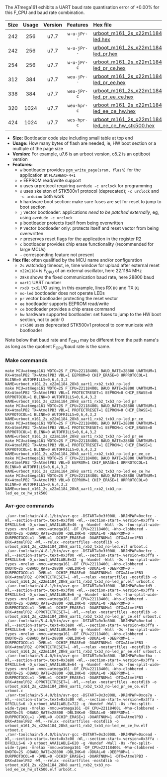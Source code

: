 The ATmega161 exhibits a UART baud rate quantisation error of +0.00% for this F_CPU and baud rate combination.

|Size|Usage|Version|Features|Hex file|
|:-:|:-:|:-:|:-:|:--|
|242|256|u7.7|`w-u-jPr--`|[urboot_m161_2s_x22m1184_28k8_uart1_rxb2_txb3_no-led.hex](https://raw.githubusercontent.com/stefanrueger/urboot.hex/main/mcus/atmega161/watchdog_2_s/external_oscillator_x/22m118400_hz/%2B%2B28k8_baud/uart1_rxb2_txb3/no-led/urboot_m161_2s_x22m1184_28k8_uart1_rxb2_txb3_no-led.hex)|
|242|256|u7.7|`w-u-jPr--`|[urboot_m161_2s_x22m1184_28k8_uart1_rxb2_txb3_no-led_pr.hex](https://raw.githubusercontent.com/stefanrueger/urboot.hex/main/mcus/atmega161/watchdog_2_s/external_oscillator_x/22m118400_hz/%2B%2B28k8_baud/uart1_rxb2_txb3/no-led/urboot_m161_2s_x22m1184_28k8_uart1_rxb2_txb3_no-led_pr.hex)|
|254|256|u7.7|`w-u-jPr-c`|[urboot_m161_2s_x22m1184_28k8_uart1_rxb2_txb3_no-led_pr_ce.hex](https://raw.githubusercontent.com/stefanrueger/urboot.hex/main/mcus/atmega161/watchdog_2_s/external_oscillator_x/22m118400_hz/%2B%2B28k8_baud/uart1_rxb2_txb3/no-led/urboot_m161_2s_x22m1184_28k8_uart1_rxb2_txb3_no-led_pr_ce.hex)|
|312|384|u7.7|`weu-jPr--`|[urboot_m161_2s_x22m1184_28k8_uart1_rxb2_txb3_no-led_pr_ee.hex](https://raw.githubusercontent.com/stefanrueger/urboot.hex/main/mcus/atmega161/watchdog_2_s/external_oscillator_x/22m118400_hz/%2B%2B28k8_baud/uart1_rxb2_txb3/no-led/urboot_m161_2s_x22m1184_28k8_uart1_rxb2_txb3_no-led_pr_ee.hex)|
|338|384|u7.7|`weu-jPr-c`|[urboot_m161_2s_x22m1184_28k8_uart1_rxb2_txb3_no-led_pr_ee_ce.hex](https://raw.githubusercontent.com/stefanrueger/urboot.hex/main/mcus/atmega161/watchdog_2_s/external_oscillator_x/22m118400_hz/%2B%2B28k8_baud/uart1_rxb2_txb3/no-led/urboot_m161_2s_x22m1184_28k8_uart1_rxb2_txb3_no-led_pr_ee_ce.hex)|
|320|1024|u7.7|`weu-hpr-c`|[urboot_m161_2s_x22m1184_28k8_uart1_rxb2_txb3_no-led_ee_ce_hw.hex](https://raw.githubusercontent.com/stefanrueger/urboot.hex/main/mcus/atmega161/watchdog_2_s/external_oscillator_x/22m118400_hz/%2B%2B28k8_baud/uart1_rxb2_txb3/no-led/urboot_m161_2s_x22m1184_28k8_uart1_rxb2_txb3_no-led_ee_ce_hw.hex)|
|424|1024|u7.7|`wes-hpr-c`|[urboot_m161_2s_x22m1184_28k8_uart1_rxb2_txb3_no-led_ee_ce_hw_stk500.hex](https://raw.githubusercontent.com/stefanrueger/urboot.hex/main/mcus/atmega161/watchdog_2_s/external_oscillator_x/22m118400_hz/%2B%2B28k8_baud/uart1_rxb2_txb3/no-led/urboot_m161_2s_x22m1184_28k8_uart1_rxb2_txb3_no-led_ee_ce_hw_stk500.hex)|

- **Size:** Bootloader code size including small table at top end
- **Usage:** How many bytes of flash are needed, ie, HW boot section or a multiple of the page size
- **Version:** For example, u7.6 is an urboot version, o5.2 is an optiboot version
- **Features:**
  + `w` bootloader provides `pgm_write_page(sram, flash)` for the application at `FLASHEND-4+1`
  + `e` EEPROM read/write support
  + `u` uses urprotocol requiring `avrdude -c urclock` for programming
  + `s` uses skeleton of STK500v1 protocol (deprecated); `-c urclock` and `-c arduino` both work
  + `h` hardware boot section: make sure fuses are set for reset to jump to boot section
  + `j` vector bootloader: applications *need to be patched externally*, eg, using `avrdude -c urclock`
  + `p` bootloader protects itself from being overwritten
  + `P` vector bootloader only: protects itself and reset vector from being overwritten
  + `r` preserves reset flags for the application in the register R2
  + `c` bootloader provides chip erase functionality (recommended for large MCUs)
  + `-` corresponding feature not present
- **Hex file:** often qualified by the MCU name and/or configuration
  + `2s` watchdog timeout, ie, time window for upload after external reset
  + `x22m1184` is F<sub>CPU</sub> of an external oscillator, here 22.1184 MHz
  + `28k8` shows the fixed communication baud rate, here 28800 baud
  + `uart1` UART number
  + `rxd0 txd1` I/O using, in this example, lines RX `D0` and TX `D1`
  + `no-led` bootloader does not operate LEDs
  + `pr` vector bootloader protecting the reset vector
  + `ee` bootloader supports EEPROM read/write
  + `ce` bootloader provides a chip erase command
  + `hw` hardware supported bootloader: set fuses to jump to the HW boot section, not to addr 0
  + `stk500` uses deprecated STK500v1 protocol to communicate with bootloader


Note below that baud rate and F<sub>CPU</sub> may be different from the path name's as long as the quotient F<sub>CPU</sub>/baud rate is the same.

### Make commands
```
make MCU=atmega161 WDTO=2S F_CPU=22118400L BAUD_RATE=28800 UARTNUM=1 RX=AtmelPB2 TX=AtmelPB3 VBL=1 EEPROM=0 CHIP_ERASE=0 URPROTOCOL=1 BLINK=0 AUTOFRILLS=0,6,4,3,2 NAME=urboot_m161_2s_x22m1184_28k8_uart1_rxb2_txb3_no-led
make MCU=atmega161 WDTO=2S F_CPU=22118400L BAUD_RATE=28800 UARTNUM=1 RX=AtmelPB2 TX=AtmelPB3 VBL=1 PROTECTRESET=1 EEPROM=0 CHIP_ERASE=0 URPROTOCOL=1 BLINK=0 AUTOFRILLS=0,6,4,3,2 NAME=urboot_m161_2s_x22m1184_28k8_uart1_rxb2_txb3_no-led_pr
make MCU=atmega161 WDTO=2S F_CPU=22118400L BAUD_RATE=28800 UARTNUM=1 RX=AtmelPB2 TX=AtmelPB3 VBL=1 PROTECTRESET=1 EEPROM=0 CHIP_ERASE=1 URPROTOCOL=1 BLINK=0 AUTOFRILLS=0,6,4,3,2 NAME=urboot_m161_2s_x22m1184_28k8_uart1_rxb2_txb3_no-led_pr_ce
make MCU=atmega161 WDTO=2S F_CPU=22118400L BAUD_RATE=28800 UARTNUM=1 RX=AtmelPB2 TX=AtmelPB3 VBL=1 PROTECTRESET=1 EEPROM=1 CHIP_ERASE=0 URPROTOCOL=1 BLINK=0 AUTOFRILLS=0,6,4,3,2 NAME=urboot_m161_2s_x22m1184_28k8_uart1_rxb2_txb3_no-led_pr_ee
make MCU=atmega161 WDTO=2S F_CPU=22118400L BAUD_RATE=28800 UARTNUM=1 RX=AtmelPB2 TX=AtmelPB3 VBL=1 PROTECTRESET=1 EEPROM=1 CHIP_ERASE=1 URPROTOCOL=1 BLINK=0 AUTOFRILLS=0,6,4,3,2 NAME=urboot_m161_2s_x22m1184_28k8_uart1_rxb2_txb3_no-led_pr_ee_ce
make MCU=atmega161 WDTO=2S F_CPU=22118400L BAUD_RATE=28800 UARTNUM=1 RX=AtmelPB2 TX=AtmelPB3 VBL=0 EEPROM=1 CHIP_ERASE=1 URPROTOCOL=1 BLINK=0 AUTOFRILLS=0,6,4,3,2 NAME=urboot_m161_2s_x22m1184_28k8_uart1_rxb2_txb3_no-led_ee_ce_hw
make MCU=atmega161 WDTO=2S F_CPU=22118400L BAUD_RATE=28800 UARTNUM=1 RX=AtmelPB2 TX=AtmelPB3 VBL=0 EEPROM=1 CHIP_ERASE=1 URPROTOCOL=0 BLINK=0 AUTOFRILLS=0,6,4,3,2 NAME=urboot_m161_2s_x22m1184_28k8_uart1_rxb2_txb3_no-led_ee_ce_hw_stk500
```

### Avr-gcc commands
```
./avr-toolchain/4.8.1/bin/avr-gcc -DSTART=0x3f00UL -DRJMPWP=0xcfcc -Wl,--section-start=.text=0x3f00 -Wl,--section-start=.version=0x3ffa -DFRILLS=6 -D_urboot_AVAILABLE=46 -g -Wundef -Wall -Os -fno-split-wide-types -mrelax -mmcu=atmega161 -DF_CPU=22118400L -Wno-clobbered -DWDTO=2S -DBAUD_RATE=28800 -DBLINK=0 -DDUAL=0 -DEEPROM=0 -DURPROTOCOL=1 -DVBL=1 -DCHIP_ERASE=0 -DUARTNUM=1 -DTX=AtmelPB3 -DRX=AtmelPB2 -Wl,--relax -nostartfiles -nostdlib -o urboot_m161_2s_x22m1184_28k8_uart1_rxb2_txb3_no-led.elf urboot.c
./avr-toolchain/4.8.1/bin/avr-gcc -DSTART=0x3f00UL -DRJMPWP=0xcfcc -Wl,--section-start=.text=0x3f00 -Wl,--section-start=.version=0x3ffa -DFRILLS=6 -D_urboot_AVAILABLE=32 -g -Wundef -Wall -Os -fno-split-wide-types -mrelax -mmcu=atmega161 -DF_CPU=22118400L -Wno-clobbered -DWDTO=2S -DBAUD_RATE=28800 -DBLINK=0 -DDUAL=0 -DEEPROM=0 -DURPROTOCOL=1 -DVBL=1 -DCHIP_ERASE=0 -DUARTNUM=1 -DTX=AtmelPB3 -DRX=AtmelPB2 -DPROTECTRESET=1 -Wl,--relax -nostartfiles -nostdlib -o urboot_m161_2s_x22m1184_28k8_uart1_rxb2_txb3_no-led_pr.elf urboot.c
./avr-toolchain/4.8.1/bin/avr-gcc -DSTART=0x3f00UL -DRJMPWP=0xcfd9 -Wl,--section-start=.text=0x3f00 -Wl,--section-start=.version=0x3ffa -DFRILLS=3 -D_urboot_AVAILABLE=6 -g -Wundef -Wall -Os -fno-split-wide-types -mrelax -mmcu=atmega161 -DF_CPU=22118400L -Wno-clobbered -DWDTO=2S -DBAUD_RATE=28800 -DBLINK=0 -DDUAL=0 -DEEPROM=0 -DURPROTOCOL=1 -DVBL=1 -DCHIP_ERASE=1 -DUARTNUM=1 -DTX=AtmelPB3 -DRX=AtmelPB2 -DPROTECTRESET=1 -Wl,--relax -nostartfiles -nostdlib -o urboot_m161_2s_x22m1184_28k8_uart1_rxb2_txb3_no-led_pr_ce.elf urboot.c
./avr-toolchain/5.4.0/bin/avr-gcc -DSTART=0x3e80UL -DRJMPWP=0xcfad -Wl,--section-start=.text=0x3e80 -Wl,--section-start=.version=0x3ffa -DFRILLS=6 -D_urboot_AVAILABLE=90 -g -Wundef -Wall -Os -fno-split-wide-types -mrelax -mmcu=atmega161 -DF_CPU=22118400L -Wno-clobbered -DWDTO=2S -DBAUD_RATE=28800 -DBLINK=0 -DDUAL=0 -DEEPROM=1 -DURPROTOCOL=1 -DVBL=1 -DCHIP_ERASE=0 -DUARTNUM=1 -DTX=AtmelPB3 -DRX=AtmelPB2 -DPROTECTRESET=1 -Wl,--relax -nostartfiles -nostdlib -o urboot_m161_2s_x22m1184_28k8_uart1_rxb2_txb3_no-led_pr_ee.elf urboot.c
./avr-toolchain/5.4.0/bin/avr-gcc -DSTART=0x3e80UL -DRJMPWP=0xcfba -Wl,--section-start=.text=0x3e80 -Wl,--section-start=.version=0x3ffa -DFRILLS=6 -D_urboot_AVAILABLE=64 -g -Wundef -Wall -Os -fno-split-wide-types -mrelax -mmcu=atmega161 -DF_CPU=22118400L -Wno-clobbered -DWDTO=2S -DBAUD_RATE=28800 -DBLINK=0 -DDUAL=0 -DEEPROM=1 -DURPROTOCOL=1 -DVBL=1 -DCHIP_ERASE=1 -DUARTNUM=1 -DTX=AtmelPB3 -DRX=AtmelPB2 -DPROTECTRESET=1 -Wl,--relax -nostartfiles -nostdlib -o urboot_m161_2s_x22m1184_28k8_uart1_rxb2_txb3_no-led_pr_ee_ce.elf urboot.c
./avr-toolchain/5.4.0/bin/avr-gcc -DSTART=0x3c00UL -DRJMPWP=0xce7a -Wl,--section-start=.text=0x3c00 -Wl,--section-start=.version=0x3ffa -DFRILLS=6 -D_urboot_AVAILABLE=722 -g -Wundef -Wall -Os -fno-split-wide-types -mrelax -mmcu=atmega161 -DF_CPU=22118400L -Wno-clobbered -DWDTO=2S -DBAUD_RATE=28800 -DBLINK=0 -DDUAL=0 -DEEPROM=1 -DURPROTOCOL=1 -DVBL=0 -DCHIP_ERASE=1 -DUARTNUM=1 -DTX=AtmelPB3 -DRX=AtmelPB2 -Wl,--relax -nostartfiles -nostdlib -o urboot_m161_2s_x22m1184_28k8_uart1_rxb2_txb3_no-led_ee_ce_hw.elf urboot.c
./avr-toolchain/5.4.0/bin/avr-gcc -DSTART=0x3c00UL -DRJMPWP=0xcead -Wl,--section-start=.text=0x3c00 -Wl,--section-start=.version=0x3ffa -DFRILLS=6 -D_urboot_AVAILABLE=620 -g -Wundef -Wall -Os -fno-split-wide-types -mrelax -mmcu=atmega161 -DF_CPU=22118400L -Wno-clobbered -DWDTO=2S -DBAUD_RATE=28800 -DBLINK=0 -DDUAL=0 -DEEPROM=1 -DURPROTOCOL=0 -DVBL=0 -DCHIP_ERASE=1 -DUARTNUM=1 -DTX=AtmelPB3 -DRX=AtmelPB2 -Wl,--relax -nostartfiles -nostdlib -o urboot_m161_2s_x22m1184_28k8_uart1_rxb2_txb3_no-led_ee_ce_hw_stk500.elf urboot.c
```

